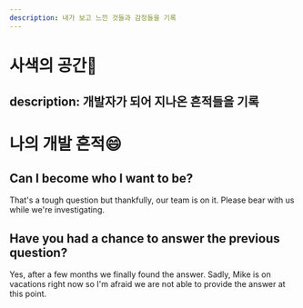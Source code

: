 ```yaml
---
description: 내가 보고 느낀 것들과 감정들을 기록
---
```


# 사색의 공간🤔

description: 개발자가 되어 지나온 흔적들을 기록
---

# 나의 개발 흔적😄

## Can I become who I want to be?

That's a tough question but thankfully, our team is on it. Please bear with us while we're investigating.

## Have you had a chance to answer the previous question?

Yes, after a few months we finally found the answer. Sadly, Mike is on vacations right now so I'm afraid we are not able to provide the answer at this point.



